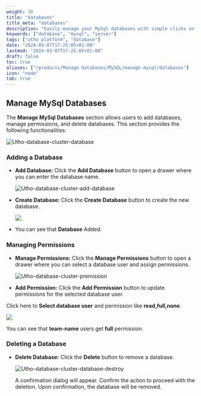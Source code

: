 ```yaml
---
weight: 30
title: "databases"
title_meta: "databases"
description: "Easily manage your MySql databases with simple clicks on the Utho platform."
keywords: ["database", "mysql", "server"]
tags: ["utho platform", "database"]
date: "2024-03-07T17:25:05+01:00"
lastmod: "2024-03-07T17:25:05+01:00"
draft: false
toc: true
aliases: ["/products/Manage Databases/MySQL/manage-mysql/databases"]
icon: "node"
tab: true
---
```


## Manage MySql Databases

The **Manage MySql Databases** section allows users to add databases, manage permissions, and delete databases. This section provides the following functionalities:

![Utho-database-cluster-database](image/image15.png)

### Adding a Database

* **Add Database:** Click the **Add Database** button to open a drawer where you can enter the database name.

  ![Utho-database-cluster-add-database](image/image6.png)

* **Create Database:** Click the **Create Database** button to create the new database.

  ![](image/image13.png)
  
 - You can see that **Database** Added.

### Managing Permissions

* **Manage Permissions:** Click the **Manage Permissions** button to open a drawer where you can select a database user and assign permissions.

  ![Utho-database-cluster-premission](image/image11.png)

* **Add Permission:** Click the **Add Permission** button to update permissions for the selected database user.

Click here to **Select database user** and permission like
**read,full,none**.

![](image/image17.png)

You can see that **team-name** users get **full** permission.

### Deleting a Database

* **Delete Database:** Click the **Delete** button to remove a database.

  ![Utho-database-cluster-database-destroy](image/Utho-database-cluster-database-destroy.png)

  A confirmation dialog will appear. Confirm the action to proceed with the deletion. Upon confirmation, the database will be removed.
